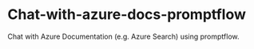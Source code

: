 # Chat-with-azure-docs-promptflow
Chat with Azure Documentation (e.g. Azure Search) using promptflow.
